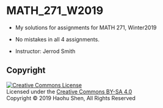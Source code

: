 # MATH_271_W2019
* My solutions for assignments for MATH 271, Winter2019</br>
* No mistakes in all 4 assignments.</br>

* Instructor: Jerrod Smith

## Copyright

<a rel="license" href="https://creativecommons.org/licenses/by-sa/4.0/"><img alt="Creative Commons License" style="border-width:0" src="https://i.creativecommons.org/l/by-sa/4.0/88x31.png" /></a><br />
Licensed under the [Creative Commons BY-SA 4.0](https://creativecommons.org/licenses/by-sa/4.0/)</br>
Copyright &copy; 2019 Haohu Shen, All Rights Reserved
